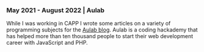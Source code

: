 ### May 2021 - August 2022 | Aulab

While I was working in CAPP I wrote some articles on a variety of programming subjects for the [Aulab blog](https://aulab.it/cerca-nel-sito?q=marco+bellezza). Aulab is a coding hackademy that has helped more than ten thousand people to start their web development career with JavaScript and PHP.
